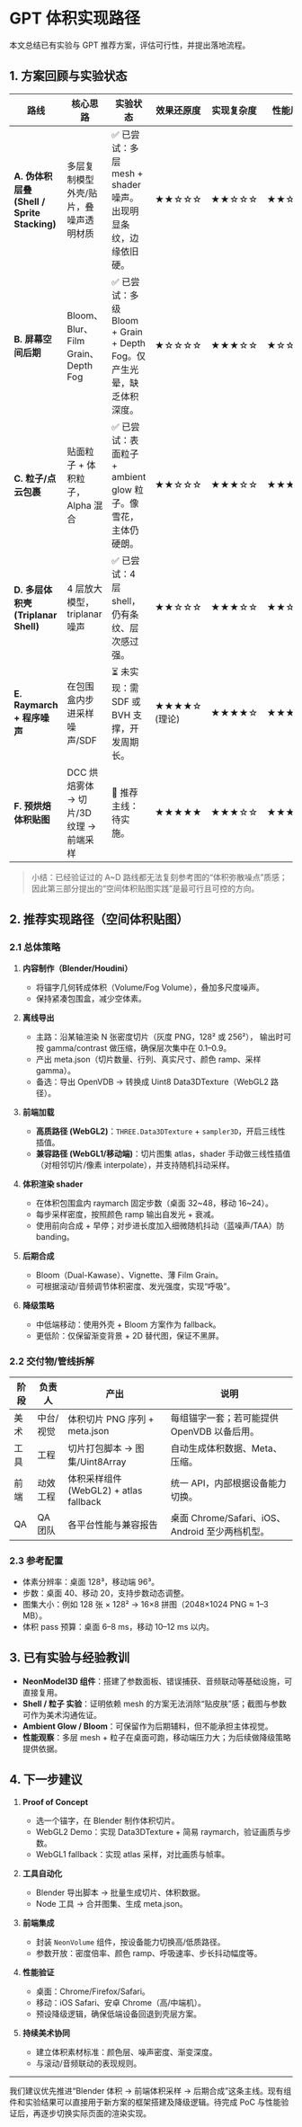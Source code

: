 # GPT 体积实现路径

本文总结已有实验与 GPT 推荐方案，评估可行性，并提出落地流程。

## 1. 方案回顾与实验状态

| 路线 | 核心思路 | 实验状态 | 效果还原度 | 实现复杂度 | 性能风险 | 兼容性 | 结论 |
| --- | --- | --- | --- | --- | --- | --- | --- |
| **A. 伪体积层叠 (Shell / Sprite Stacking)** | 多层复制模型外壳/贴片，叠噪声透明材质 | ✅ 已尝试：多层 mesh + shader 噪声。出现明显条纹，边缘依旧硬。 | ★★☆☆☆ | ★★☆☆☆ | ★★☆☆☆ | ★★★★★ | 可作占位或降级，无法达成体积雾感。 |
| **B. 屏幕空间后期** | Bloom、Blur、Film Grain、Depth Fog | ✅ 已尝试：多级 Bloom + Grain + Depth Fog。仅产生光晕，缺乏体积深度。 | ★☆☆☆☆ | ★★★☆☆ | ★☆☆☆☆ | ★★★★★ | 只能补氛围，主体仍是硬模型。 |
| **C. 粒子/点云包裹** | 贴面粒子 + 体积粒子，Alpha 混合 | ✅ 已尝试：表面粒子 + ambient glow 粒子。像雪花，主体仍硬朗。 | ★★☆☆☆ | ★★★☆☆ | ★★★☆☆ | ★★★★★ | 颗粒可保留为辅效果，不能解决主体质感。 |
| **D. 多层体积壳 (Triplanar Shell)** | 4 层放大模型，triplanar 噪声 | ✅ 已尝试：4 层 shell，仍有条纹、层次感过强。 | ★★☆☆☆ | ★★★☆☆ | ★★☆☆☆ | ★★★★★ | 证明“层叠路线”难以消除条纹，需换策略。 |
| **E. Raymarch + 程序噪声** | 在包围盒内步进采样噪声/SDF | ⏳ 未实现：需 SDF 或 BVH 支撑，开发周期长。 | ★★★★☆ (理论) | ★★★★☆ | ★★★★☆ | ★★★☆☆ | 中长期目标，可作为高阶版本。 |
| **F. 预烘焙体积贴图** | DCC 烘焙雾体 → 切片/3D 纹理 → 前端采样 | 🚀 推荐主线：待实施。 | ★★★★★ | ★★★☆☆ | ★★★☆☆ | ★★★★☆ (WebGL2 优先，atlas 兼容) | 推荐路径：桌面 Data3DTexture，高性能；移动端 atlas 降级。 |

> 小结：已经验证过的 A~D 路线都无法复刻参考图的“体积弥散噪点”质感；因此第三部分提出的“空间体积贴图实践”是最可行且可控的方向。

## 2. 推荐实现路径（空间体积贴图）

### 2.1 总体策略

1. **内容制作（Blender/Houdini）**
   - 将锚字几何转成体积（Volume/Fog Volume），叠加多尺度噪声。
   - 保持紧凑包围盒，减少空体素。

2. **离线导出**
   - 主路：沿某轴渲染 N 张密度切片（灰度 PNG，128² 或 256²），
     输出时可按 gamma/contrast 做压缩，确保层次集中在 0.1–0.9。
   - 产出 meta.json（切片数量、行列、真实尺寸、颜色 ramp、采样 gamma）。
   - 备选：导出 OpenVDB → 转换成 Uint8 Data3DTexture（WebGL2 路径）。

3. **前端加载**
   - **高质路径 (WebGL2)**：`THREE.Data3DTexture` + `sampler3D`，开启三线性插值。
   - **兼容路径 (WebGL1/移动端)**：切片图集 atlas，shader 手动做三线性插值
     （对相邻切片/像素 interpolate），并支持随机抖动采样。

4. **体积渲染 shader**
   - 在体积包围盒内 raymarch 固定步数（桌面 32~48，移动 16~24）。
   - 每步采样密度，按照颜色 ramp 输出自发光 + 衰减。
   - 使用前向合成 + 早停；对步进长度加入细微随机抖动（蓝噪声/TAA）防 banding。

5. **后期合成**
   - Bloom（Dual-Kawase）、Vignette、薄 Film Grain。
   - 可根据滚动/音频调节体积密度、发光强度，实现“呼吸”。

6. **降级策略**
   - 中低端移动：使用外壳 + Bloom 方案作为 fallback。
   - 更低阶：仅保留渐变背景 + 2D 替代图，保证不黑屏。

### 2.2 交付物/管线拆解

| 阶段 | 负责人 | 产出 | 说明 |
| --- | --- | --- | --- |
| 美术 | 中台/视觉 | 体积切片 PNG 序列 + meta.json | 每组锚字一套；若可能提供 OpenVDB 以备后用。 |
| 工具 | 工程 | 切片打包脚本 → 图集/Uint8Array | 自动生成体积数据、Meta、压缩。 |
| 前端 | 动效工程 | 体积采样组件 (WebGL2) + atlas fallback | 统一 API，内部根据设备能力切换。 |
| QA | QA 团队 | 各平台性能与兼容报告 | 桌面 Chrome/Safari、iOS、Android 至少两档机型。 |

### 2.3 参考配置

- 体素分辨率：桌面 128³，移动端 96³。
- 步数：桌面 40、移动 20，支持步数动态调整。
- 图集大小：例如 128 张 × 128² → 16×8 拼图（2048×1024 PNG ≈ 1–3 MB）。
- 体积 pass 预算：桌面 6–8 ms，移动 10–12 ms 以内。

## 3. 已有实验与经验教训

- **NeonModel3D 组件**：搭建了参数面板、错误捕获、音频联动等基础设施，可直接复用。
- **Shell / 粒子 实验**：证明依赖 mesh 的方案无法消除“贴皮肤”感；截图与参数可作为美术沟通佐证。
- **Ambient Glow / Bloom**：可保留作为后期辅料，但不能承担主体视觉。
- **性能观察**：多层 mesh + 粒子在桌面可跑，移动端压力大；为后续做降级策略提供依据。

## 4. 下一步建议

1. **Proof of Concept**
   - 选一个锚字，在 Blender 制作体积切片。 
   - WebGL2 Demo：实现 Data3DTexture + 简易 raymarch，验证画质与步数。
   - WebGL1 fallback：实现 atlas 采样，对比画质与帧率。

2. **工具自动化**
   - Blender 导出脚本 → 批量生成切片、体积数据。
   - Node 工具 → 合并图集、生成 meta.json。

3. **前端集成**
   - 封装 `NeonVolume` 组件，按设备能力切换高/低质路径。
   - 参数开放：密度倍率、颜色 ramp、呼吸速率、步长抖动幅度等。

4. **性能验证**
   - 桌面：Chrome/Firefox/Safari。
   - 移动：iOS Safari、安卓 Chrome（高/中端机）。
   - 预设降级逻辑，确保低端设备回退到壳层方案。

5. **持续美术协同**
   - 建立体积素材标准：颜色层、噪声密度、渐变深度。
   - 与滚动/音频联动的表现规则。

---

我们建议优先推进“Blender 体积 → 前端体积采样 → 后期合成”这条主线。现有组件和实验结果可以直接用于新方案的框架搭建及降级逻辑。待完成 PoC 与性能验证后，再逐步切换实际页面的渲染实现。
